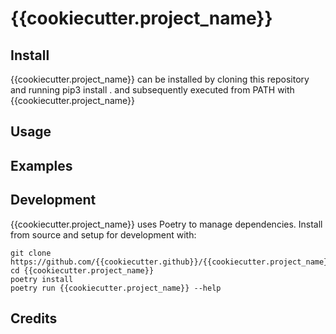 # {{cookiecutter.project_name}}


## Install
{{cookiecutter.project_name}} can be installed by cloning this repository and running pip3 install . and subsequently executed from PATH with {{cookiecutter.project_name}}

## Usage

## Examples

## Development
{{cookiecutter.project_name}} uses Poetry to manage dependencies. Install from source and setup for development with:
```
git clone https://github.com/{{cookiecutter.github}}/{{cookiecutter.project_name}}
cd {{cookiecutter.project_name}}
poetry install
poetry run {{cookiecutter.project_name}} --help
```

## Credits
